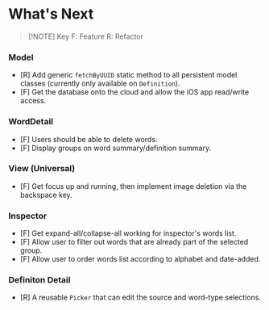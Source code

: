 # What's Next


> [!NOTE] Key
> F: Feature
> R: Refactor


### Model
- [R] Add generic `fetchByUUID` static method to all persistent model classes (currently only available on `Definition`).
- [F] Get the database onto the cloud and allow the iOS app read/write access.

### WordDetail
- [F] Users should be able to delete words.
- [F] Display groups on word summary/definition summary.

### View (Universal)
- [F] Get focus up and running, then implement image deletion via the backspace key.

### Inspector
- [F] Get expand-all/collapse-all working for inspector's words list.
- [F] Allow user to filter out words that are already part of the selected group.
- [F] Allow user to order words list according to alphabet and date-added.

### Definiton Detail
- [R] A reusable `Picker` that can edit the source and word-type selections.





